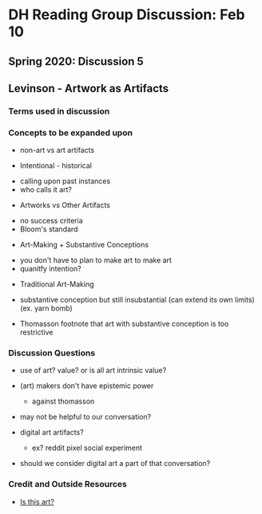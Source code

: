 # DH Reading Group Discussion: Feb 10
## Spring 2020: Discussion 5

## Levinson - Artwork as Artifacts

### Terms used in discussion

### Concepts to be expanded upon

* non-art vs art artifacts

- Intentional - historical
* calling upon past instances
* who calls it art?

- Artworks vs Other Artifacts
* no success criteria
* Bloom's standard

- Art-Making + Substantive Conceptions 
* you don't have to plan to make art to make art
* quanitfy intention?

- Traditional Art-Making
* substantive conception but still insubstantial (can extend its own limits)
(ex. yarn bomb)

* Thomasson footnote that art with substantive conception is too restrictive

### Discussion Questions

* use of art? value? or is all art intrinsic value?
* (art) makers don't have epistemic power
	- against thomasson

* may not be helpful to our conversation? 
* digital art artifacts? 
	* ex? reddit pixel social experiment
* should we consider digital art a part of that conversation? 

### Credit and Outside Resources

* [Is this art?](https://www.boredpanda.com/19-month-old-kid-photographer-young-canon-g12/?fbclid=IwAR1PpA7ejPsNC_p_TPHto1m-nmNF49JxIEobjBxJCRj2MCbAe8iGwrRNOcI&utm_source=facebook&utm_medium=social&utm_campaign=organic)


